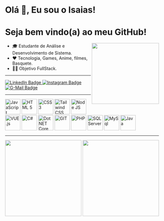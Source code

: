 # Olá 👋,  Eu sou o Isaias!
# Seja bem vindo(a) ao meu GitHub!

<img src="gato-binary.gif" width="220px" height="200px" align="right"/>

- 🎓 Estudante de Análise e Desenvolvimento de Sistema.
- ❤ Tecnologia, Games, Anime, filmes, Basquete.
- 👨‍💻 Objetivo FullStack.

<hr/>

<div>
  <a href="https://www.linkedin.com/in/isaias-almeida-dev">
    <img src="https://img.shields.io/badge/LinkedIn-blue?style=for-the-badge&logo=linkedin&logoColor=white" title="LinkedIn" alt="LinkedIn Badge"/>
  </a>
  <a href="#">
    <img src="https://img.shields.io/badge/Instagram-E4405F.svg?style=for-the-badge&logo=Instagram&logoColor=white" title="Instagram" alt="Instagram Badge"/>
  </a>
  <a href="#">
    <img src="https://img.shields.io/badge/Gmail-EA4335.svg?style=for-the-badge&logo=Gmail&logoColor=white" title="G-Mail" alt="G-Mail Badge"/>
  </a>
</div>

<hr/>
<div>
  <img src="https://cdn.jsdelivr.net/gh/devicons/devicon/icons/javascript/javascript-original.svg" title="JavaScript" alt="JavaScript" width="50" height="50" />
  <img src="https://cdn.jsdelivr.net/gh/devicons/devicon/icons/html5/html5-original.svg" title="HTML 5" alt="HTML 5" width="50" height="50" />
  <img src="https://cdn.jsdelivr.net/gh/devicons/devicon/icons/css3/css3-original.svg" title="CSS 3" alt="CSS 3" width="50" height="50" />
  <img src="https://cdn.jsdelivr.net/gh/devicons/devicon/icons/tailwindcss/tailwindcss-original-wordmark.svg" title="Tailwind CSS" alt="Tailwind CSS" width="50" height="50" />
  <img src="https://cdn.jsdelivr.net/gh/devicons/devicon/icons/nodejs/nodejs-original.svg" title="Node JS" alt="Node JS" width="50" height="50" />
  <img src="https://cdn.jsdelivr.net/gh/devicons/devicon/icons/vuejs/vuejs-original.svg" title="VUE.js" alt="VUE.js" width="50" height="50" />
  <img src="https://cdn.jsdelivr.net/gh/devicons/devicon/icons/csharp/csharp-original.svg" title="C#" alt="C#" width="50" height="50" />
  <img src="https://cdn.jsdelivr.net/gh/devicons/devicon/icons/dotnetcore/dotnetcore-original.svg" title=" Dot NET Core" alt="Dot NET Core" width="50" height="50" />
  <img src="https://cdn.jsdelivr.net/gh/devicons/devicon/icons/git/git-original.svg" title="GIT" alt="GIT" width="50" height="50" />
  <img src="https://cdn.jsdelivr.net/gh/devicons/devicon/icons/php/php-original.svg" title="PHP" alt="PHP" width="50" height="50" />
  <img src="https://cdn.jsdelivr.net/gh/devicons/devicon/icons/microsoftsqlserver/microsoftsqlserver-plain-wordmark.svg" title="SQL Server" alt="SQL Server" width="50" height="50" />
  <img src="https://cdn.jsdelivr.net/gh/devicons/devicon/icons/mysql/mysql-original-wordmark.svg" title="MySql" alt="MySql" width="50" height="50" />
  <img src="https://cdn.jsdelivr.net/gh/devicons/devicon/icons/java/java-original.svg" title="Java" alt="Java" width="50" height="50" />
</div>

<hr/>

<div align = "left">
  <img height = "250em" src="https://github-readme-stats.vercel.app/api/top-langs/?username=Isaias-dt&show_icons=true&theme=transparent&count_private=true&locale=pt-br"/>
  <img height = "250em" src="https://github-readme-stats.vercel.app/api?username=Isaias-dt&show_icons=true&show_icons=true&theme=transparent&count_private=true&locale=pt-br"/>
</div>
